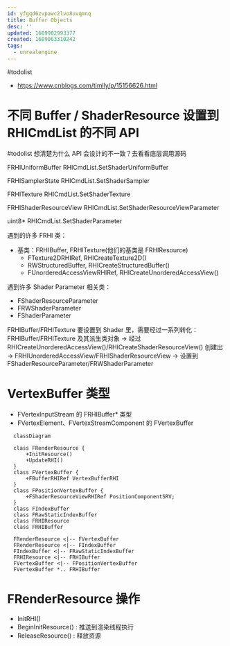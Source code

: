 ```yaml
---
id: yfgqd6zvpawc2lvo8uvqmnq
title: Buffer Objects
desc: ''
updated: 1689902993377
created: 1689063310242
tags:
  - unrealengine
---
```


#todolist
- https://www.cnblogs.com/timlly/p/15156626.html

# 不同 Buffer / ShaderResource 设置到 RHICmdList 的不同 API 

#todolist 想清楚为什么 API 会设计的不一致？去看看底层调用源码

FRHIUniformBuffer
RHICmdList.SetShaderUniformBuffer

FRHISamplerState
RHICmdList.SetShaderSampler

FRHITexture
RHICmdList.SetShaderTexture

FRHIShaderResourceView
RHICmdList.SetShaderResourceViewParameter

uint8*
RHICmdList.SetShaderParameter

遇到的许多 FRHI 类：
- 基类：FRHIBuffer, FRHITexture(他们的基类是 FRHIResource)
  - FTexture2DRHIRef, RHICreateTexture2D()
  - RWStructuredBuffer<T>, RHICreateStructuredBuffer()
  - FUnorderedAccessViewRHIRef, RHICreateUnorderedAccessView()


遇到许多 Shader Parameter 相关类：
- FShaderResourceParameter
- FRWShaderParameter
- FShaderParameter

FRHIBuffer/FRHITexture 要设置到 Shader 里，需要经过一系列转化：FRHIBuffer/FRHITexture 及其派生类对象 -> 经过 RHICreateUnorderedAccessView()/RHICreateShaderResourceView() 创建出 -> FRHIUnorderedAccessView/FRHIShaderResourceView -> 设置到 FShaderResourceParameter/FRWShaderParameter

# VertexBuffer 类型
- FVertexInputStream 的 FRHIBuffer* 类型 
- FVertexElement、FVertexStreamComponent 的 FVertexBuffer

```mermaid
  classDiagram
  
  class FRenderResource {
      +InitResource()
      +UpdateRHI()
  }
  class FVertexBuffer {
      +FBufferRHIRef VertexBufferRHI
  }
  class FPositionVertexBuffer {
      +FShaderResourceViewRHIRef PositionComponentSRV;
  }
  class FIndexBuffer
  class FRawStaticIndexBuffer
  class FRHIResource
  class FRHIBuffer

  FRenderResource <|-- FVertexBuffer
  FRenderResource <|-- FIndexBuffer
  FIndexBuffer <|-- FRawStaticIndexBuffer
  FRHIResource <|-- FRHIBuffer
  FVertexBuffer <|-- FPositionVertexBuffer
  FVertexBuffer *.. FRHIBuffer
```

# FRenderResource 操作 

- InitRHI()
- BeginInitResource() : 推送到渲染线程执行
- ReleaseResource() : 释放资源